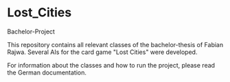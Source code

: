 # Lost_Cities
Bachelor-Project

This repository contains all relevant classes of the bachelor-thesis of Fabian Rajwa.
Several AIs for the card game "Lost Cities" were developed.

For information about the classes and how to run the project, please read the German documentation.
